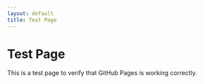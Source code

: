 ```yaml
---
layout: default
title: Test Page
---
```


# Test Page

This is a test page to verify that GitHub Pages is working correctly.

